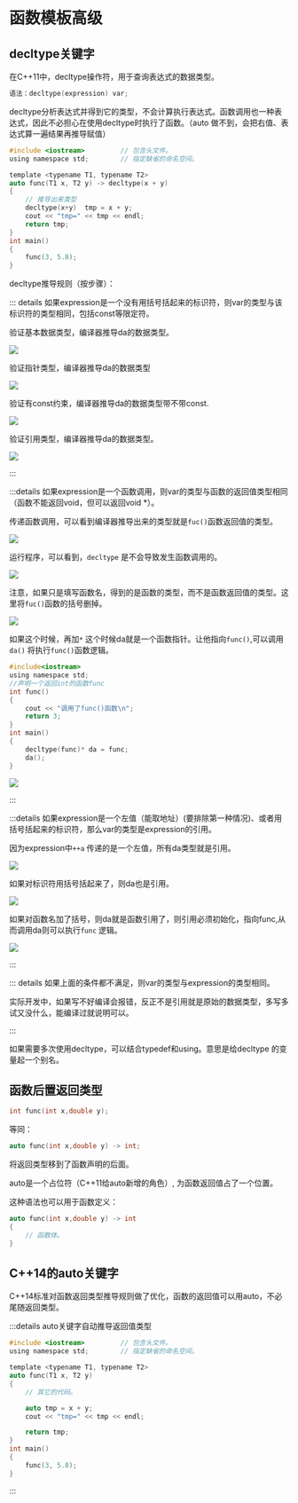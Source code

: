 # 函数模板高级

## decltype关键字

在C++11中，decltype操作符，用于查询表达式的数据类型。

```c
语法：decltype(expression) var;
```

decltype分析表达式并得到它的类型，不会计算执行表达式。函数调用也一种表达式，因此不必担心在使用decltype时执行了函数。（auto 做不到，会把右值、表达式算一遍结果再推导赋值）



```c
#include <iostream>         // 包含头文件。
using namespace std;        // 指定缺省的命名空间。

template <typename T1, typename T2>
auto func(T1 x, T2 y) -> decltype(x + y)
{
	// 推导出来类型
	decltype(x+y)  tmp = x + y;
	cout << "tmp=" << tmp << endl;
	return tmp;
}
int main()
{
	func(3, 5.8);
}
```



decltype推导规则（按步骤）：



::: details 如果expression是一个没有用括号括起来的标识符，则var的类型与该标识符的类型相同，包括const等限定符。



验证基本数据类型，编译器推导da的数据类型。

![](https://blogwnx-bucket.oss-cn-beijing.aliyuncs.com/img/image-20240414120003584.png)

验证指针类型，编译器推导da的数据类型

![](https://blogwnx-bucket.oss-cn-beijing.aliyuncs.com/img/image-20240414120147274.png)

验证有const约束，编译器推导da的数据类型带不带const.

![](https://blogwnx-bucket.oss-cn-beijing.aliyuncs.com/img/image-20240414120243337.png)

验证引用类型，编译器推导da的数据类型。

![](https://blogwnx-bucket.oss-cn-beijing.aliyuncs.com/img/image-20240414120500148.png)

:::



:::details 如果expression是一个函数调用，则var的类型与函数的返回值类型相同（函数不能返回void，但可以返回void *）。



传递函数调用，可以看到编译器推导出来的类型就是`fuc()`函数返回值的类型。

![](https://blogwnx-bucket.oss-cn-beijing.aliyuncs.com/img/image-20240414121141979.png)

运行程序，可以看到，`decltype` 是不会导致发生函数调用的。

![](https://blogwnx-bucket.oss-cn-beijing.aliyuncs.com/img/image-20240414121325157.png)



注意，如果只是填写函数名，得到的是函数的类型，而不是函数返回值的类型。这里将`fuc()`函数的括号删掉。

![](https://blogwnx-bucket.oss-cn-beijing.aliyuncs.com/img/image-20240414121611910.png)

如果这个时候，再加`*` 这个时候da就是一个函数指针。让他指向`func()`,可以调用`da()` 将执行`func()`函数逻辑。

```c
#include<iostream>
using namespace std;
//声明一个返回int的函数func
int func()
{
	cout << "调用了func()函数\n";
	return 3;
}
int main()
{
	decltype(func)* da = func;
	da();
}
```

![](https://blogwnx-bucket.oss-cn-beijing.aliyuncs.com/img/image-20240414121900578.png)



:::





:::details 如果expression是一个左值（能取地址）(要排除第一种情况)、或者用括号括起来的标识符，那么var的类型是expression的引用。



因为expression中`++a` 传递的是一个左值，所有da类型就是引用。



![](https://blogwnx-bucket.oss-cn-beijing.aliyuncs.com/img/image-20240414122400661.png)

如果对标识符用括号括起来了，则da也是引用。

![](https://blogwnx-bucket.oss-cn-beijing.aliyuncs.com/img/image-20240414122519173.png)

如果对函数名加了括号，则da就是函数引用了，则引用必须初始化，指向func,从而调用da则可以执行`func` 逻辑。

![](https://blogwnx-bucket.oss-cn-beijing.aliyuncs.com/img/image-20240414122807345.png)



:::







::: details 如果上面的条件都不满足，则var的类型与expression的类型相同。

实际开发中，如果写不好编译会报错，反正不是引用就是原始的数据类型，多写多试又没什么，能编译过就说明可以。

:::



如果需要多次使用decltype，可以结合typedef和using。意思是给decltype 的变量起一个别名。











## 函数后置返回类型

```c
int func(int x,double y);
```

等同：

```c
auto func(int x,double y) -> int;
```

将返回类型移到了函数声明的后面。



auto是一个占位符（C++11给auto新增的角色）, 为函数返回值占了一个位置。

这种语法也可以用于函数定义：

```c
auto func(int x,double y) -> int
{
    // 函数体。
}
```

## C++14的auto关键字

C++14标准对函数返回类型推导规则做了优化，函数的返回值可以用auto，不必尾随返回类型。



:::details auto关键字自动推导返回值类型

```c
#include <iostream>         // 包含头文件。
using namespace std;        // 指定缺省的命名空间。

template <typename T1, typename T2>
auto func(T1 x, T2 y) 
{
	// 其它的代码。

	auto tmp = x + y;
	cout << "tmp=" << tmp << endl;

	return tmp;
}
int main()
{
	func(3, 5.8);
}
```

:::



